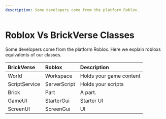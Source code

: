 ```yaml
---
description: Some developers come from the platform Roblox.
---
```


# Roblox Vs BrickVerse Classes

Some developers come from the platform Roblox. Here we explain robloxs equivalents of our classes.

| BrickVerse | Roblox | Description |
| :--- | :--- | :--- |
| World | Workspace | Holds your game content |
| ScriptService | ServerScript | Holds your scripts |
| Brick | Part | A part. |
| GameUI | StarterGui | Starter  UI |
| ScreenUI | ScreenGui | UI |

